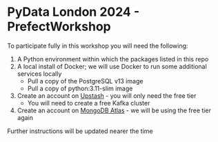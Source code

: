 # PyData London 2024 - PrefectWorkshop

To participate fully in this workshop you will need the following:
1. A Python environment within which the packages listed in this repo
2. A local install of Docker; we will use Docker to run some additional services locally
    - Pull a copy of the PostgreSQL v13 image
    - Pull a copy of python:3.11-slim image 
4. Create an account on [Upstash](https://upstash.com/) - you will only need the free tier
    - You will need to create a free Kafka cluster
5. Create an account on [MongoDB Atlas](https://www.mongodb.com/cloud/atlas/register) - we will be using the free tier again

Further instructions will be updated nearer the time
